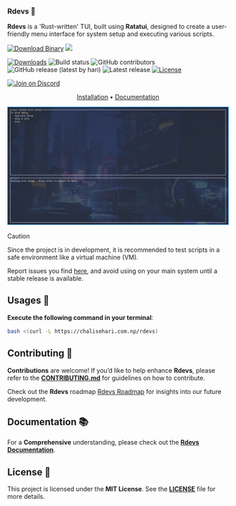 ### Rdevs 🦀

**Rdevs** is a 'Rust-written' TUI, built using **Ratatui**, designed to create a user-friendly menu interface for system setup and executing various scripts.

[![Download Binary](https://img.shields.io/badge/Download_Binary-Latest-blue?style=for-the-badge&logo=github)](https://github.com/harilvfs/rdevs/releases/latest/download/rdevs) [![](https://dcbadge.limes.pink/api/server/https://discord.gg/HBySRyymyZ?logoColor=pink)](https://discord.gg/HBySRyymyZ)

[![Downloads][downloads-badge]][downloads-link]
![Build status](https://img.shields.io/github/actions/workflow/status/harilvfs/rdevs/rust-build.yml?style=for-the-badge&logo=github)
![GitHub contributors](https://img.shields.io/github/contributors/harilvfs/rdevs?style=for-the-badge&logo=github)
![GitHub release (latest by hari)](https://img.shields.io/github/downloads/harilvfs/rdevs/latest/total?style=for-the-badge&logo=github)
![Latest release](https://img.shields.io/github/release/harilvfs/rdevs.svg?style=for-the-badge&logo=github)
[![License](http://img.shields.io/:license-MIT-blue.svg?style=for-the-badge&logo=github)](https://opensource.org/license/mit)

[![Join on Discord](https://discord.com/api/guilds/757266205408100413/widget.png?style=shield)](https://discord.gg/TAaVXT95)

<div align="center">

[Installation](https://harilvfs.github.io/rdevs/#installation) •
[Documentation](https://harilvfs.github.io/rdevs/)
</div>

![Preview](preview/rdevs.png)

> [!CAUTION]
> Since the project is in development, it is recommended to test scripts in a safe environment like a virtual machine (VM).
> 
> Report issues you find [here](https://github.com/harilvfs/rdevs/issues), and avoid using on your main system until a stable release is available.

## Usages 🚀

**Execute the following command in your terminal**:

```bash
bash <(curl -L https://chalisehari.com.np/rdevs)
```

## Contributing 🤝 

**Contributions** are welcome! If you’d like to help enhance **Rdevs**, please refer to the **[CONTRIBUTING.md](https://github.com/harilvfs/rdevs/blob/main/.github/CONTRIBUTING.md)** for guidelines on how to contribute.

Check out the **Rdevs** roadmap [Rdevs Roadmap](https://github.com/harilvfs/rdevs/blob/main/roadmap.md) for insights into our future development.

## Documentation 📚

For a **Comprehensive** understanding, please check out the **[Rdevs Documentation](https://harilvfs.github.io/rdevs/)**.

## License 📄 

This project is licensed under the **MIT License**. See the **[LICENSE](LICENSE)** file for more details.

[downloads-badge]: https://img.shields.io/github/downloads/harilvfs/rdevs/total?logo=github&logoColor=black&color=blue&style=for-the-badge
[downloads-link]: https://github.com/harilvfs/rdevs/releases
